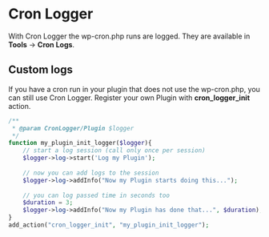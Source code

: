 # Cron Logger

With Cron Logger the wp-cron.php runs are logged. They are available in **Tools** -> **Cron Logs**.

## Custom logs

If you have a cron run in your plugin that does not use the wp-cron.php, you can still use Cron Logger. Register your own Plugin with **cron_logger_init** action.

```php
/**
 * @param CronLogger/Plugin $logger
 */
function my_plugin_init_logger($logger){
	// start a log session (call only once per session)
	$logger->log->start('Log my Plugin');
	
	// now you can add logs to the session
	$logger->log->addInfo("Now my Plugin starts doing this...");
	
	// you can log passed time in seconds too
	$duration = 3;
	$logger->log->addInfo("Now my Plugin has done that...", $duration);
}
add_action("cron_logger_init", "my_plugin_init_logger");
```
